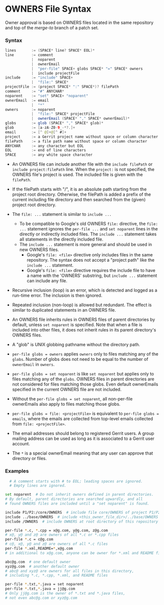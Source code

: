 OWNERS File Syntax
==================

Owner approval is based on OWNERS files located in the same
repository and top of the _merge-to_ branch of a patch set.

### Syntax

```java
lines       := (SPACE* line? SPACE* EOL)*
line        := comment
            |  noparent
            |  ownerEmail
            |  "per-file" SPACE+ globs SPACE* "=" SPACE* owners
            |  include projectFile
include     := "include" SPACE+
            |  "file:" SPACE*
projectFile := (project SPACE* ":" SPACE*)? filePath
comment     := "#" ANYCHAR*
noparent    := "set" SPACE+ "noparent"
ownerEmail  := email
            |  "*"
owners      := noparent
            |  "file:" SPACE* projectFile
            |  ownerEmail (SPACE* "," SPACE* ownerEmail)*
globs       := glob (SPACE* "," SPACE* glob)*
glob        := [a-zA-Z0-9_-*?.]+
email       := [^ @]+@[^ #]+
project     := a Gerrit project name without space or column character
filePath    := a file path name without space or column character
ANYCHAR     := any character but EOL
EOL         := end of line characters
SPACE       := any white space character
```

* An OWNERS file can include another file with the `include filePath`
  or `include project:filePath` line.
  When the `project:` is not specified, the OWNERS file's project is used.
  The included file is given with the `filePath`.

* If the filePath starts with "/", it is an absolute path starting from
  the project root directory. Otherwise, the filePath is added a prefix
  of the current including file directory and then searched from the
  (given) project root directory.

* The `file: ...` statement is similar to `include ...`
    * To be compatible to Google's old OWNERS `file:` directive,
      the `file: ...` statement ignores the `per-file ...` and
      `set noparent` lines in the directly or indirectly included files.
      The `include ...` statement takes all statements in the
      directly included file.
    * The `include ...` statement is more general and should be
      used in new OWNERS files.
        * Google's `file: <file>` directive only includes files
          in the same repository. The syntax does not accept a
          "project path" like the `include ...` statement.
        * Google's `file: <file>` directive requires the include file
          to have a name with the 'OWNERS' substring,
          but `include ...` statement can include any file.

* Recursive inclusion (loop) is an error, which is detected
  and logged as a run-time error. The inclusion is then ignored.

* Repeated inclusion (non-loop) is allowed but redundant.
  The effect is similar to duplicated statements in an OWNERS file.

* An OWNERS file inherits rules in OWNERS files of parent directories
  by default, unless `set noparent` is specified.
  Note that when a file is included into other files,
  it does not inherit rules in its parent directory's OWNERS files.

* A "glob" is UNIX globbing pathname without the directory path.

* `per-file globs = owners` applies `owners` only to files
  matching any of the `globs`. Number of globs does not need to be equal
  to the number of `ownerEmail` in `owners`.

* `per-file globs = set noparent` is like `set noparent` but applies only to
  files matching any of the `globs`. OWNERS files in parent directories
  are not considered for files matching those globs. Even default ownerEmails
  specified in the current OWNERS file are not included.

* Without the `per-file globs = set noparent`, all non-per-file
  ownerEmails also apply to files matching those globs.

* `per-file globs = file: <projectFile>` is equivalent to
  `per-file globs = emails`, where the emails are collected
  from top-level emails collected from `file: <projectFile>`.

* The email addresses should belong to registered Gerrit users.
  A group mailing address can be used as long as it is associated to
  a Gerrit user account.

* The `*` is a special ownerEmail meaning that
  any user can approve that directory or files.

### Examples

```bash
  # A comment starts with # to EOL; leading spaces are ignored.
  # Empty lines are ignored.

set noparent  # Do not inherit owners defined in parent directories.
# By default, parent directories are searched upwardly, and all
# found OWNERS files are included until a "set noparent" is found.

include P1/P2:/core/OWNERS  # include file core/OWNERS of project P1/P2
include ../base/OWNERS  # include <this_owner_file_dir>/../base/OWNERS
include /OWNERS  # include OWNERS at root directory of this repository

per-file *.c, *.cpp = x@g.com, y@g.com, z@g.com
# x@, y@ and z@ are owners of all *.c or *.cpp files
per-file *.c = c@g.com
# c@, x@, y@ and z@ are owners of all *.c files
per-file *.xml,README=*,x@g.com
# in additional to x@g.com, anyone can be owner for *.xml and README files

abc@g.com  # one default owner
xyz@g.com  # another default owner
# abc@ and xyz@ are owners for all files in this directory,
# including *.c, *.cpp, *.xml, and README files

per-file *.txt,*.java = set noparent
per-file *.txt,*.java = jj@g.com
# Only jj@g.com is the owner of *.txt and *.java files,
# not even abc@g.com or xyz@g.com
```
